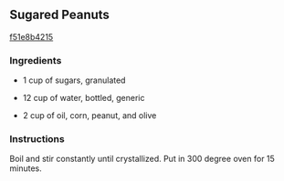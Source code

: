 ## Sugared Peanuts

[f51e8b4215](http://www.food.com/recipe/sugared-peanuts-131876)

### Ingredients

 - 1 cup of sugars, granulated

 - 12 cup of water, bottled, generic

 - 2 cup of oil, corn, peanut, and olive

### Instructions

Boil and stir constantly until crystallized. Put in 300 degree oven for 15 minutes.